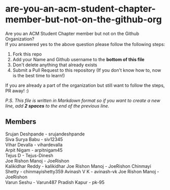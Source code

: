 # are-you-an-acm-student-chapter-member-but-not-on-the-github-org
Are you an ACM Student Chapter member but not on the Github Organization?  
If you answered yes to the above question please follow the following steps:

1. Fork this repo
2. Add your Name and Github username to the **bottom of this file**
3. Don't delete anything that already exists
4. Submit a Pull Request to this repository (If you don't know how to, now is the best time to learn!)

If you are already a part of the organization but still want to follow the steps, PR away! :)

_P.S. This file is written in Markdown format so if you want to create a new line, add **2 spaces** to the end of the previous line._

## Members
Srujan Deshpande - srujandeshpande  
Siva Surya Babu - siv12345  
Vihar Devalla - vihardevalla  
Arpit Nigam - arpitnigam45  
Tejus D - Tejus-Dinesh  
Joe Rishon Manoj - JoeRishon  
Kalikidhar Reddy - kalikidhar
Joe Rishon Manoj - JoeRishon
Chinmayi Shetty - chinmayishetty359
Avinash V K - avinash-vk
Joe Rishon Manoj - JoeRishon  
Varun Seshu - Varun487
Pradish Kapur - pk-95